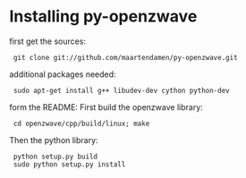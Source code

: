 # Installing py-openzwave #

first get the sources:
```
 git clone git://github.com/maartendamen/py-openzwave.git
```
additional packages needed:
```
 sudo apt-get install g++ libudev-dev cython python-dev
```
form the README:
First build the openzwave library:
```
 cd openzwave/cpp/build/linux; make
```
Then the python library:
```
 python setup.py build
 sudo python setup.py install
```
